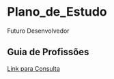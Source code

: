 # Plano_de_Estudo
Futuro Desenvolvedor

## Guia de  Profissões
[Link para Consulta](https://ead.pucpr.br/blog/profissoes-do-futuro)
